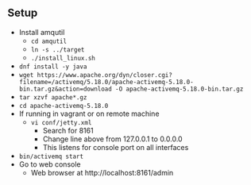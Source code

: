 ## Setup
 * Install amqutil
   * `cd amqutil`
   * `ln -s ../target`
   * `./install_linux.sh`
 * `dnf install -y java`
 * `wget https://www.apache.org/dyn/closer.cgi?filename=/activemq/5.18.0/apache-activemq-5.18.0-bin.tar.gz&action=download -O apache-activemq-5.18.0-bin.tar.gz`
 * `tar xzvf apache*.gz`
 * `cd apache-activemq-5.18.0`
 * If running in vagrant or on remote machine
   * `vi conf/jetty.xml`
      * Search for 8161
      * Change line above from 127.0.0.1 to 0.0.0.0
      * This listens for console port on all interfaces
 * `bin/activemq start`
 * Go to web console
    * Web browser at http://localhost:8161/admin
